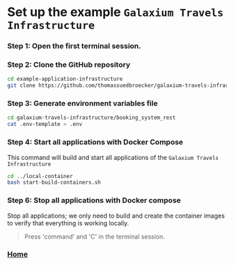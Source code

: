 # Set up the example `Galaxium Travels Infrastructure`

### Step 1: Open the first terminal session.

### Step 2: Clone the GitHub repository
```sh
cd example-application-infrastructure
git clone https://github.com/thomassuedbroecker/galaxium-travels-infrastructure
```

### Step 3: Generate environment variables file
```sh
cd galaxium-travels-infrastructure/booking_system_rest
cat .env-template > .env
```

### Step 4: Start all applications with Docker Compose

This command will build and start all applications of the `Galaxium Travels Infrastructure`

```sh
cd ../local-container
bash start-build-containers.sh
```

### Step 6: Stop all applications with Docker compose

Stop all applications; we only need to build and create the container images to verify that everything is working locally. 

>Press 'command' and 'C' in the terminal session.

### [Home](https://github.com/thomassuedbroecker/galaxium_travels_embedded_webchat_example/blob/main/README.md)